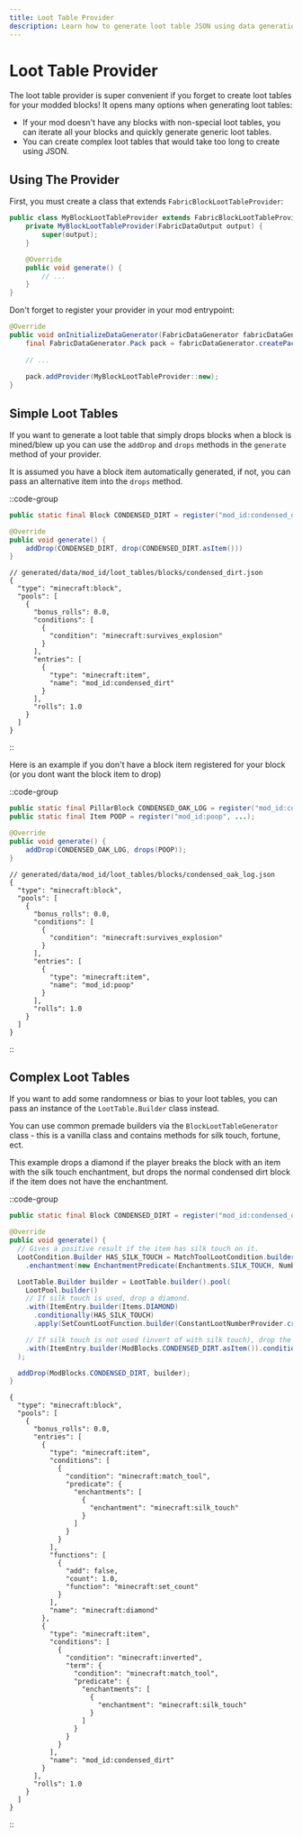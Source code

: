 ```yaml
---
title: Loot Table Provider
description: Learn how to generate loot table JSON using data generation.
---
```


# Loot Table Provider

The loot table provider is super convenient if you forget to create loot tables for your modded blocks! It opens many options when generating loot tables:

- If your mod doesn't have any blocks with non-special loot tables, you can iterate all your blocks and quickly generate generic loot tables.
- You can create complex loot tables that would take too long to create using JSON.
  
## Using The Provider

First, you must create a class that extends `FabricBlockLootTableProvider`:

```java
public class MyBlockLootTableProvider extends FabricBlockLootTableProvider {
    private MyBlockLootTableProvider(FabricDataOutput output) {
        super(output);
    }

    @Override
    public void generate() {
        // ...
    }
}
```

Don't forget to register your provider in your mod entrypoint:

```java
@Override
public void onInitializeDataGenerator(FabricDataGenerator fabricDataGenerator) {
    final FabricDataGenerator.Pack pack = fabricDataGenerator.createPack();
            
    // ...
            
    pack.addProvider(MyBlockLootTableProvider::new);
}
```

## Simple Loot Tables

If you want to generate a loot table that simply drops blocks when a block is mined/blew up you can use the `addDrop` and `drops` methods in the `generate` method of your provider.

It is assumed you have a block item automatically generated, if not, you can pass an alternative item into the `drops` method.

::code-group
```java [Provider]
public static final Block CONDENSED_DIRT = register("mod_id:condensed_dirt", ...);

@Override
public void generate() {
    addDrop(CONDENSED_DIRT, drop(CONDENSED_DIRT.asItem()))
}
```
```jsonc [Output JSON]
// generated/data/mod_id/loot_tables/blocks/condensed_dirt.json
{
  "type": "minecraft:block",
  "pools": [
    {
      "bonus_rolls": 0.0,
      "conditions": [
        {
          "condition": "minecraft:survives_explosion"
        }
      ],
      "entries": [
        {
          "type": "minecraft:item",
          "name": "mod_id:condensed_dirt"
        }
      ],
      "rolls": 1.0
    }
  ]
}
```
::

Here is an example if you don't have a block item registered for your block (or you dont want the block item to drop)

::code-group
```java [Provider]
public static final PillarBlock CONDENSED_OAK_LOG = register("mod_id:condensed_oak_log", ...);
public static final Item POOP = register("mod_id:poop", ...);

@Override
public void generate() {
    addDrop(CONDENSED_OAK_LOG, drops(POOP));
}

```
```jsonc [Output JSON]
// generated/data/mod_id/loot_tables/blocks/condensed_oak_log.json
{
  "type": "minecraft:block",
  "pools": [
    {
      "bonus_rolls": 0.0,
      "conditions": [
        {
          "condition": "minecraft:survives_explosion"
        }
      ],
      "entries": [
        {
          "type": "minecraft:item",
          "name": "mod_id:poop"
        }
      ],
      "rolls": 1.0
    }
  ]
}
```
::

## Complex Loot Tables

If you want to add some randomness or bias to your loot tables, you can pass an instance of the `LootTable.Builder` class instead.

You can use common premade builders via the `BlockLootTableGenerator` class - this is a vanilla class and contains methods for silk touch, fortune, ect.

This example drops a diamond if the player breaks the block with an item with the silk touch enchantment, but drops the normal condensed dirt block if the item does not have the enchantment.

::code-group
```java [Provider]
public static final Block CONDENSED_DIRT = register("mod_id:condensed_dirt", ...);

@Override
public void generate() {
  // Gives a positive result if the item has silk touch on it.
  LootCondition.Builder HAS_SILK_TOUCH = MatchToolLootCondition.builder(ItemPredicate.Builder.create()
    .enchantment(new EnchantmentPredicate(Enchantments.SILK_TOUCH, NumberRange.IntRange.ANY)));

  LootTable.Builder builder = LootTable.builder().pool(
    LootPool.builder()
    // If silk touch is used, drop a diamond.
    .with(ItemEntry.builder(Items.DIAMOND)
      .conditionally(HAS_SILK_TOUCH)
      .apply(SetCountLootFunction.builder(ConstantLootNumberProvider.create(1))))

    // If silk touch is not used (invert of with silk touch), drop the normal block.
    .with(ItemEntry.builder(ModBlocks.CONDENSED_DIRT.asItem()).conditionally(HAS_SILK_TOUCH.invert()))
  );

  addDrop(ModBlocks.CONDENSED_DIRT, builder);
}
```
```jsonc [Output JSON]
{
  "type": "minecraft:block",
  "pools": [
    {
      "bonus_rolls": 0.0,
      "entries": [
        {
          "type": "minecraft:item",
          "conditions": [
            {
              "condition": "minecraft:match_tool",
              "predicate": {
                "enchantments": [
                  {
                    "enchantment": "minecraft:silk_touch"
                  }
                ]
              }
            }
          ],
          "functions": [
            {
              "add": false,
              "count": 1.0,
              "function": "minecraft:set_count"
            }
          ],
          "name": "minecraft:diamond"
        },
        {
          "type": "minecraft:item",
          "conditions": [
            {
              "condition": "minecraft:inverted",
              "term": {
                "condition": "minecraft:match_tool",
                "predicate": {
                  "enchantments": [
                    {
                      "enchantment": "minecraft:silk_touch"
                    }
                  ]
                }
              }
            }
          ],
          "name": "mod_id:condensed_dirt"
        }
      ],
      "rolls": 1.0
    }
  ]
}
```
::